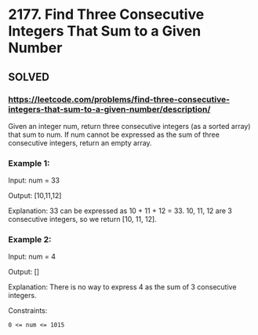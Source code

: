 # 2177. Find Three Consecutive Integers That Sum to a Given Number

## SOLVED 

### https://leetcode.com/problems/find-three-consecutive-integers-that-sum-to-a-given-number/description/

Given an integer num, return three consecutive integers (as a sorted array) that sum to num. If num cannot be expressed as the sum of three consecutive integers, return an empty array.



### Example 1:

Input: num = 33

Output: [10,11,12]

Explanation: 33 can be expressed as 10 + 11 + 12 = 33.
10, 11, 12 are 3 consecutive integers, so we return [10, 11, 12].

### Example 2:

Input: num = 4

Output: []

Explanation: There is no way to express 4 as the sum of 3 consecutive integers.



Constraints:

    0 <= num <= 1015

